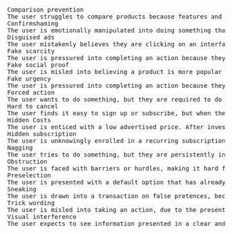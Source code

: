<pre>

Comparison prevention
The user struggles to compare products because features and prices are combined in a complex manner, or because essential information is hard to find.
Confirmshaming
The user is emotionally manipulated into doing something that they would not otherwise have done.
Disguised ads
The user mistakenly believes they are clicking on an interface element or native content, but it's actually a disguised advertisment.
Fake scarcity
The user is pressured into completing an action because they are presented with a fake indication of limited supply or popularity.
Fake social proof
The user is misled into believing a product is more popular or credible than it really is, because they were shown fake reviews, testimonials, or activity messages.
Fake urgency
The user is pressured into completing an action because they are presented with a fake time limitation.
Forced action
The user wants to do something, but they are required to do something else undesirable in return.
Hard to cancel
The user finds it easy to sign up or subscribe, but when they want to cancel they find it very hard.
Hidden Costs
The user is enticed with a low advertised price. After investing time and effort, they discover unexpected fees and charges when they reach the checkout.
Hidden subscription
The user is unknowingly enrolled in a recurring subscription or payment plan without clear disclosure or their explicit consent.
Nagging
The user tries to do something, but they are persistently interrupted by requests to do something else that may not be in their best interests.
Obstruction
The user is faced with barriers or hurdles, making it hard for them to complete their task or access information.
Preselection
The user is presented with a default option that has already been selected for them, in order to influence their decision-making.
Sneaking
The user is drawn into a transaction on false pretences, because pertinent information is hidden or delayed from being presented to them.
Trick wording
The user is misled into taking an action, due to the presentation of confusing or misleading language.
Visual interference
The user expects to see information presented in a clear and predictable way on the page, but it is hidden, obscured or disguised.
</pre>

